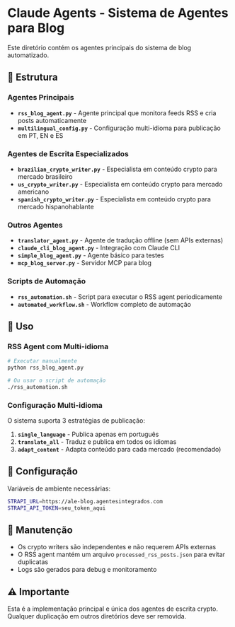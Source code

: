 # Claude Agents - Sistema de Agentes para Blog

Este diretório contém os agentes principais do sistema de blog automatizado.

## 📁 Estrutura

### Agentes Principais

- **`rss_blog_agent.py`** - Agente principal que monitora feeds RSS e cria posts automaticamente
- **`multilingual_config.py`** - Configuração multi-idioma para publicação em PT, EN e ES

### Agentes de Escrita Especializados

- **`brazilian_crypto_writer.py`** - Especialista em conteúdo crypto para mercado brasileiro
- **`us_crypto_writer.py`** - Especialista em conteúdo crypto para mercado americano  
- **`spanish_crypto_writer.py`** - Especialista em conteúdo crypto para mercado hispanohablante

### Outros Agentes

- **`translator_agent.py`** - Agente de tradução offline (sem APIs externas)
- **`claude_cli_blog_agent.py`** - Integração com Claude CLI
- **`simple_blog_agent.py`** - Agente básico para testes
- **`mcp_blog_server.py`** - Servidor MCP para blog

### Scripts de Automação

- **`rss_automation.sh`** - Script para executar o RSS agent periodicamente
- **`automated_workflow.sh`** - Workflow completo de automação

## 🚀 Uso

### RSS Agent com Multi-idioma

```bash
# Executar manualmente
python rss_blog_agent.py

# Ou usar o script de automação
./rss_automation.sh
```

### Configuração Multi-idioma

O sistema suporta 3 estratégias de publicação:

1. **`single_language`** - Publica apenas em português
2. **`translate_all`** - Traduz e publica em todos os idiomas
3. **`adapt_content`** - Adapta conteúdo para cada mercado (recomendado)

## 📝 Configuração

Variáveis de ambiente necessárias:

```bash
STRAPI_URL=https://ale-blog.agentesintegrados.com
STRAPI_API_TOKEN=seu_token_aqui
```

## 🔧 Manutenção

- Os crypto writers são independentes e não requerem APIs externas
- O RSS agent mantém um arquivo `processed_rss_posts.json` para evitar duplicatas
- Logs são gerados para debug e monitoramento

## ⚠️ Importante

Esta é a implementação principal e única dos agentes de escrita crypto. 
Qualquer duplicação em outros diretórios deve ser removida.